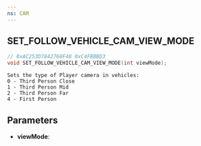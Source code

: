 ```yaml
---
ns: CAM
---
```

## SET_FOLLOW_VEHICLE_CAM_VIEW_MODE

```c
// 0xAC253D7842768F48 0xC4FBBBD3
void SET_FOLLOW_VEHICLE_CAM_VIEW_MODE(int viewMode);
```

```
Sets the type of Player camera in vehicles:  
0 - Third Person Close  
1 - Third Person Mid  
2 - Third Person Far  
4 - First Person  
```

## Parameters
* **viewMode**: 

